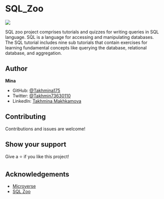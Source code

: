 # SQL_Zoo
![](https://img.shields.io/badge/Microverse-blueviolet)

SQL zoo project comprises tutorials and quizzes for writing queries in SQL language. SQL is a language for accessing and manipulating databases. The SQL tutorial includes nine sub tutorials that contain exercises for learning fundamental concepts like querying the database, relational database, and aggregation. 


## Author

**Mina**

- GitHub: [@Takhmina175](https://github.com/Takhmina175)
- Twitter: [@Takhmin73630110](https://twitter.com/Takhmin73630110)
- LinkedIn: [Takhmina Makhkamova](https://www.linkedin.com/in/takhmina-makhkamova-7628136b/)

##  Contributing

Contributions and issues are welcome!

## Show your support

Give a ⭐️ if you like this project!


## Acknowledgements

- [Microverse](https://microverse.org)
- [SQL Zoo](https://www.theodinproject.com/courses/databases/lessons/sql)

